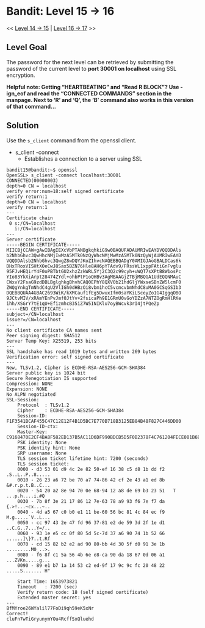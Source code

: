 # Bandit: Level 15 -> 16
<< [Level 14 -> 15](https://github.com/Dennis-Dang/OverTheWire/blob/main/0_bandit/level_14-15.md) | [Level 16 -> 17](https://github.com/Dennis-Dang/OverTheWire/blob/main/0_bandit/level_16-17.md) >>

## Level Goal
The password for the next level can be retrieved by submitting the password of the current level to **port 30001 on localhost** using SSL encryption.

**Helpful note: Getting “HEARTBEATING” and “Read R BLOCK”? Use -ign_eof and read the “CONNECTED COMMANDS” section in the manpage. Next to ‘R’ and ‘Q’, the ‘B’ command also works in this version of that command…**

## Solution
Use the `s_client` command from the openssl client. 
- s_client -connect 
	- Establishes a connection to a server using SSL

```console
bandit15@bandit:~$ openssl
OpenSSL> s_client -connect localhost:30001
CONNECTED(00000003)
depth=0 CN = localhost
verify error:num=18:self signed certificate
verify return:1
depth=0 CN = localhost
verify return:1
---
Certificate chain
 0 s:/CN=localhost
   i:/CN=localhost
---
Server certificate
-----BEGIN CERTIFICATE-----
MIICBjCCAW+gAwIBAgIEXcVbPTANBgkqhkiG9w0BAQUFADAUMRIwEAYDVQQDDAls
b2NhbGhvc3QwHhcNMjIwMzA5MTk0NzQyWhcNMjMwMzA5MTk0NzQyWjAUMRIwEAYD
VQQDDAlsb2NhbGhvc3QwgZ8wDQYJKoZIhvcNAQEBBQADgY0AMIGJAoGBALDCas6k
DHxTRoxVISHtXOeCwJ8Sax5BZN76Hle8AH6pYTAdv9/FRssWL1xppFAtiGnFvglu
95FJvHEQirY4F0oPBTbtGU2xhzZzkWRL5Yj2C3Q2c99cyh+uWQT7sXPtB8W1osPc
YIo83YkXiArpt28474ZYdl+ohbPtP1oQHBv3AgMBAAGjZTBjMBQGA1UdEQQNMAuC
CWxvY2FsaG9zdDBLBglghkgBhvhCAQ0EPhY8QXV0b21hdGljYWxseSBnZW5lcmF0
ZWQgYnkgTmNhdC4gU2VlIGh0dHBzOi8vbm1hcC5vcmcvbmNhdC8uMA0GCSqGSIb3
DQEBBQUAA4GBAC2693WiK/kXMCauf1fEg5DwuxIfm0saYKiLSceyZo1G4IggqOBO
9JCtvMIV/xRAmYEnPvJmf0JtYv+2fsicaPh9E1GRmU0vGoYDZzA7NTZOgRmHlRKe
ihh/XSGrY7tE1qU+EfizmhcB35iZ7W5INIKlu7oyBWcvk3rI4jtPQeZp
-----END CERTIFICATE-----
subject=/CN=localhost
issuer=/CN=localhost
---
No client certificate CA names sent
Peer signing digest: SHA512
Server Temp Key: X25519, 253 bits
---
SSL handshake has read 1019 bytes and written 269 bytes
Verification error: self signed certificate
---
New, TLSv1.2, Cipher is ECDHE-RSA-AES256-GCM-SHA384
Server public key is 1024 bit
Secure Renegotiation IS supported
Compression: NONE
Expansion: NONE
No ALPN negotiated
SSL-Session:
    Protocol  : TLSv1.2
    Cipher    : ECDHE-RSA-AES256-GCM-SHA384
    Session-ID: F1F3541BCAF455C47C12E12F4B1D5BC7E770B718B3125EB84B48F827C446DD00
    Session-ID-ctx:
    Master-Key: C9168470E2CF4BA8F582ED137B5AC11D6DF990BDCB5D5F0B2378F4C761204FECE081B6E67275B92C99FE8DF7D24449E1
    PSK identity: None
    PSK identity hint: None
    SRP username: None
    TLS session ticket lifetime hint: 7200 (seconds)
    TLS session ticket:
    0000 - d3 53 01 d9 4c 2e 82 50-ef 16 38 c5 d8 1b dd f2   .S..L..P..8.....
    0010 - 26 23 a6 72 be 70 a7 74-86 42 cf 2e 43 a1 ed 8b   &#.r.p.t.B..C...
    0020 - 54 20 a2 8e 94 70 0e 68-94 12 a8 de 69 b3 23 51   T ...p.h....i.#Q
    0030 - 7b 8f 3e 21 17 86 12 7e-63 78 a9 93 f6 7e f7 da   {.>!...~cx...~..
    0040 - 4d a5 67 c0 b0 e1 11 be-60 56 bc 81 4c 84 ec f9   M.g.....`V..L...
    0050 - cc 97 43 2e 47 fd 96 37-81 e2 de 59 3d 2f 1e d1   ..C.G..7...Y=/..
    0060 - 93 1e e5 cc 0f 80 5d 5c-7d 37 a6 90 74 1b 52 66   ......]\}7..t.Rf
    0070 - cd 15 82 b2 e2 ad 90 80-bb 4d 30 5f d0 91 3e 1b   .........M0_..>.
    0080 - f6 8f c1 5a 56 4b 6e e8-ca 90 da 18 67 0d 06 a1   ...ZVKn.....g...
    0090 - 89 e1 b7 1a 14 53 c2 ed-9f 17 9c 9c fc 20 48 22   .....S....... H"

    Start Time: 1653973821
    Timeout   : 7200 (sec)
    Verify return code: 18 (self signed certificate)
    Extended master secret: yes
---
BfMYroe26WYalil77FoDi9qh59eK5xNr
Correct!
cluFn7wTiGryunymYOu4RcffSxQluehd
```
